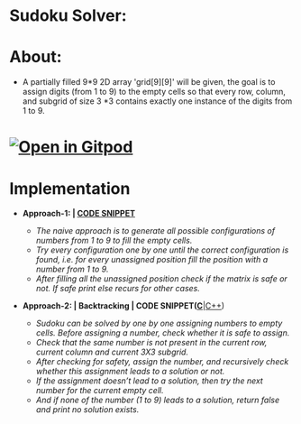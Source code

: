 # Sudoku Solver:
# About:
* A partially filled 9*9 2D array 'grid[9][9]' will be given, the goal is to assign digits (from 1 to 9) to the empty cells so that every row, column, and subgrid of size 3 *3 contains exactly one instance of the digits from 1 to 9.<br>
# [![Open in Gitpod](https://gitpod.io/button/open-in-gitpod.svg)](gitpod.io/#https://github.com/Kranthi-Guribilli/Sudoku-Solver-C)

# Implementation
* <b>Approach-1: | [CODE SNIPPET](https://github.com/Kranthi-Guribilli/Sudoku-Solver-C/blob/main/Sudoku|Approach1.c)</b>
  <i>
  * The naive approach is to generate all possible configurations of numbers from 1 to 9 to fill the empty cells.
  * Try every configuration one by one until the correct configuration is found, i.e. for every unassigned position fill the position with a number from 1 to 9.
  * After filling all the unassigned position check if the matrix is safe or not. If safe print else recurs for other cases.</i>
  
* <b>Approach-2: | Backtracking | CODE SNIPPET([C](https://github.com/Kranthi-Guribilli/Sudoku-Solver-C/blob/main/Sudoku|Backtracking.c)</b>|[C++](https://github.com/Kranthi-Guribilli/Sudoku-Solver-C/blob/main/Sudoku|Backtracking.cpp))
  <i>
  * Sudoku can be solved by one by one assigning numbers to empty cells. Before assigning a number, check whether it is safe to assign.
  * Check that the same number is not present in the current row, current column and current 3X3 subgrid.
  * After checking for safety, assign the number, and recursively check whether this assignment leads to a solution or not.
  * If the assignment doesn’t lead to a solution, then try the next number for the current empty cell.
  * And if none of the number (1 to 9) leads to a solution, return false and print no solution exists.</i>
